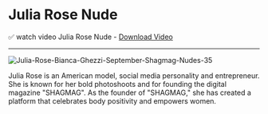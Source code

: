 # Julia Rose Nude

✅ watch video Julia Rose Nude - [Download Video](https://dlgram.com/bbAjL)

-------------------------------------------------------------------------------------------------------------------------
![Julia-Rose-Bianca-Ghezzi-September-Shagmag-Nudes-35](https://github.com/julia-rose-nude/julia-rose-nude/assets/158192911/2920b1c2-9133-4f6d-8289-de1930ee9f81)

Julia Rose is an American model, social media personality and entrepreneur. She is known for her bold photoshoots and for founding the digital magazine "SHAGMAG".
As the founder of "SHAGMAG," she has created a platform that celebrates body positivity and empowers women. 
